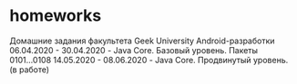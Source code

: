 # homeworks
Домашние задания факультета Geek University Android-разработки
06.04.2020 - 30.04.2020 - Java Core. Базовый уровень. Пакеты 0101...0108
14.05.2020 - 08.06.2020 - Java Core. Продвинутый уровень. (в работе)
